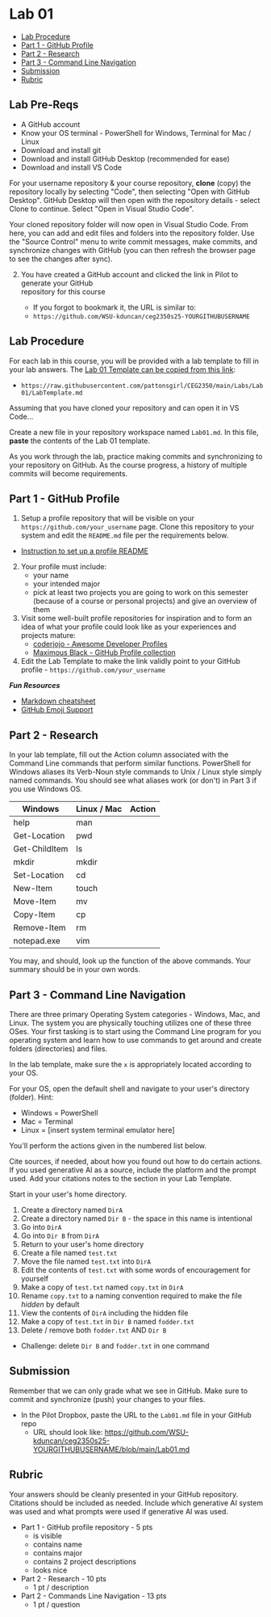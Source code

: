 # Lab 01

- [Lab Procedure](#Lab-Procedure)
- [Part 1 - GitHub Profile](#Part-1---GitHub-Profile)
- [Part 2 - Research](#part-2---research)
- [Part 3 - Command Line Navigation](#part-3---command-line-navigation)
- [Submission](#Submission)
- [Rubric](#Rubric)

## Lab Pre-Reqs

- A GitHub account
- Know your OS terminal - PowerShell for Windows, Terminal for Mac / Linux
- Download and install git
- Download and install GitHub Desktop (recommended for ease)
- Download and install VS Code

For your username repository & your course repository, **clone** (copy) the repository locally by selecting "Code", then selecting "Open with GitHub Desktop".  GitHub Desktop will then open with the repository details - select Clone to continue.  Select "Open in Visual Studio Code".

Your cloned repository folder will now open in Visual Studio Code.  From here, you can add and edit files and folders into the repository folder.  Use the "Source Control" menu to write commit messages, make commits, and synchronize changes with GitHub (you can then refresh the browser page to see the changes after sync).

2. You have created a GitHub account and clicked the link in Pilot to generate your GitHub  
   repository for this course

   - If you forgot to bookmark it, the URL is similar to:
   - `https://github.com/WSU-kduncan/ceg2350s25-YOURGITHUBUSERNAME`

## Lab Procedure

For each lab in this course, you will be provided with a lab template to fill in your lab answers. The [Lab 01 Template can be copied from this link](https://raw.githubusercontent.com/pattonsgirl/CEG2350/main/Labs/Lab01/LabTemplate.md):

- `https://raw.githubusercontent.com/pattonsgirl/CEG2350/main/Labs/Lab01/LabTemplate.md`

Assuming that you have cloned your repository and can open it in VS Code...

Create a new file in your repository workspace named `Lab01.md`.  In this file, **paste** the contents of the Lab 01 template.  

As you work through the lab, practice making commits and synchronizing to your repository on GitHub.  As the course progress, a history of multiple commits will become requirements.

## Part 1 - GitHub Profile

1. Setup a profile repository that will be visible on your `https://github.com/your_username` page. Clone this repository to your system and edit the `README.md` file per the requirements below. 
  - [Instruction to set up a profile README](https://docs.github.com/en/get-started/start-your-journey/setting-up-your-profile#adding-a-profile-readme)
2. Your profile must include: 
   - your name
   - your intended major
   - pick at least two projects you are going to work on this semester (because of a course or personal projects) and give an overview of them
3. Visit some well-built profile repositories for inspiration and to form an idea of what your profile could look like as your experiences and projects mature:
   - [coderjojo - Awesome Developer Profiles](https://github.com/coderjojo/creative-profile-readme)
   - [Maximous Black - GitHub Profile collection](https://github.com/maximousblk/maximousblk)
4. Edit the Lab Template to make the link validly point to your GitHub profile - `https://github.com/your_username`

***Fun Resources***
- [Markdown cheatsheet](https://www.markdownguide.org/cheat-sheet/)
- [GitHub Emoji Support](https://www.webfx.com/tools/emoji-cheat-sheet/)

## Part 2 - Research

In your lab template, fill out the Action column associated with the Command Line commands that perform similar functions.  PowerShell for Windows aliases its Verb-Noun style commands to Unix / Linux style simply named commands.  You should see what aliases work (or don't) in Part 3 if you use Windows OS.

| Windows | Linux / Mac | Action |
| ---     | ---         | ---    |
| help    | man         |        |
| Get-Location | pwd    |        |
| Get-ChildItem | ls    |        |
| mkdir   | mkdir       |        |
| Set-Location | cd     |        |
| New-Item | touch      |        |
| Move-Item | mv        |        |
| Copy-Item | cp        |        |
| Remove-Item | rm      |        |
| notepad.exe | vim     |        |

You may, and should, look up the function of the above commands.  Your summary should be in your own words.

## Part 3 - Command Line Navigation

There are three primary Operating System categories - Windows, Mac, and Linux.  The system you are physically touching utilizes one of these three OSes.  Your first tasking is to start using the Command Line program for you operating system and learn how to use commands to get around and create folders (directories) and files.

In the lab template, make sure the `x` is appropriately located according to your OS.

For your OS, open the default shell and navigate to your user's directory (folder).  Hint:
- Windows = PowerShell
- Mac = Terminal
- Linux = [insert system terminal emulator here]

You'll perform the actions given in the numbered list below.

Cite sources, if needed, about how you found out how to do certain actions.  If you used generative AI as a source, include the platform and the prompt used.  Add your citations notes to the section in your Lab Template.

Start in your user's home directory.

1. Create a directory named `DirA`
2. Create a directory named `Dir B` - the space in this name is intentional
3. Go into `DirA`
4. Go into `Dir B` from `DirA`
5. Return to your user's home directory
6. Create a file named `test.txt`
7. Move the file named `test.txt` into `DirA`
8. Edit the contents of `test.txt` with some words of encouragement for yourself
9. Make a copy of `test.txt` named `copy.txt` in `DirA`
10. Rename `copy.txt` to a naming convention required to make the file *hidden* by default
11. View the contents of `DirA` including the hidden file
12. Make a copy of `test.txt` in `Dir B` named `fodder.txt`
13. Delete / remove both `fodder.txt` AND `Dir B`
   - Challenge: delete `Dir B` and `fodder.txt` in one command

## Submission

Remember that we can only grade what we see in GitHub.  Make sure to commit and synchronize (push) your changes to your files.

- In the Pilot Dropbox, paste the URL to the `Lab01.md` file in your GitHub repo
  - URL should look like: https://github.com/WSU-kduncan/ceg2350s25-YOURGITHUBUSERNAME/blob/main/Lab01.md

## Rubric

Your answers should be cleanly presented in your GitHub repository.  Citations should be included as needed.  Include which generative AI system was used and what prompts were used if generative AI was used.

- Part 1 - GitHub profile repository - 5 pts
   - is visible
   - contains name
   - contains major
   - contains 2 project descriptions
   - looks nice
- Part 2 - Research - 10 pts
   - 1 pt / description
- Part 2 - Commands Line Navigation - 13 pts
   - 1 pt / question
